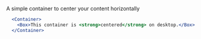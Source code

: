 A simple container to center your content horizontally
```jsx
  <Container>
    <Box>This container is <strong>centered</strong> on desktop.</Box>
  </Container>
```